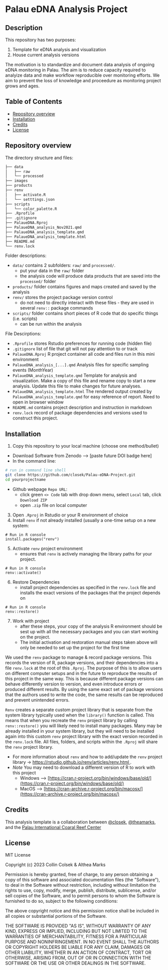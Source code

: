 # Palau eDNA Analysis Project

## Description

This repository has two purposes: 

1) Template for eDNA analysis and visualization
2) House current analysis versions

The motivation is to standardize and document data analysis of ongoing eDNA monitoring in Palau. The aim is to reduce capacity required to analyize data and make workflow reproducible over monitoring efforts. We aim to prevent the loss of knowledge and proceedure as monitoring project grows and ages. 

## Table of Contents

- [Repository overview](#repository-overview)
- [Installation](#installation)
- [Credits](#credits)
- [License](#license)

## Repository overview

The directory structure and files:

```bash
├── data
│   ├── raw
│   └── processed
├── images
├── products
├── renv
│   ├── activate.R
│   └── setttings.json
├── scripts
│   └── color_palette.R
├── .Rprofile
├── .gitignore
├── PalaueDNA.Rproj
├── PalaueDNA_analysis_Nov2021.qmd
├── PalaueDNA_analysis_template.qmd
├── PalaueDNA_analysis_template.html
├── README.md
└── renv.lock
```

Folder descriptions:

- `data/` contains 2 subfolders:  `raw/` and `processed/`.
  - put your data in the `raw/` folder
  - the analysis code will produce data products that are saved into the `processed/` folder
- `products/` folder contains figures and maps created and saved by the analysis
- `renv/` stores the project package version control
  - do not need to directly interact with these files - they are used in several `renv::` package commands
- `scripts/` folder contains short pieces of R code that do specific things (i.e. scripts)
  - can be run within the analysis
 
File Descirptions:

- `.Rprofile` stores Rstudio preferences for running code (hidden file)
- `.gitignore` list of file that git will not pay attention to or track
- `PalaueDNA.Rproj` R project container all code and files run in this mini environment
- `PalaueDNA_analysis_[...].qmd` Analysis files for specific sampling events (MonthYear)
- `PalaueDNA_analysis_template.qmd` Template for analysis and visualization. Make a copy of this file and rename copy to start a new analysis. Update this file to make changes for future analyses.
- `PalaueDNA_analysis_template.html` The rendered output created by `PalaueDNA_analysis_template.qmd` for easy reference of report. Need to open in browser window
- `README.md` contains project description and instruction in markdown
- `renv.lock` record of package dependencies and versions used to construct this project. 

## Installation

1) Copy this repository to your local machine (choose one method/bullet)
  - Download Software from Zenodo --> [paste future DOI badge here]
  - In the command line:
```bash
# run in command line shell
git clone https://github.com/closek/Palau-eDNA-Project.git
cd yourprojectname
```
  -  Github webpage `Repo URL`:
      - click green `<> Code` tab with drop down menu, select `Local` tab, click `Download ZIP`
      - open `.zip` file on local computer

3) Open `.Rproj` in Rstudio or your R environment of choice
4) Install `renv` if not already installed (usually a one-time setup on a new system:
```
# Run in R console
install.packages("renv")
```
5) Activate `renv` project environment
     - ensures that `renv` is actively managing the library paths for your project.
```
# Run in R console
renv::activate()
```

6) Restore Dependencies
     - install project dependencies as specified in the `renv.lock` file and installs the exact versions of the packages that the project depends on
```
# Run in R console
renv::restore()
```
7) Work with project
     - after these steps, your copy of the analysis R environment should be sest up with all the necessary packages and you can start working on the project.
     - The initial activation and restoration manual steps taken above will only be needed to set up the project for the first time

We used the `renv` package to manage & record package versions. This records the version of R, package versions, and their dependencies into a file `renv.lock` at the root of this `.Rproj`. The purpose of this is to allow users on different computer setups and in the future to reproduce the results of this project in the same way. This is because different package versions can behave differently version to version, and even introduce errors or produced different results. By using the same exact set of package versions that the authors used to write the code, the same results can be reproduced and prevent unintended errors.

`Renv` creates a separate custom project library that is separate from the system library typically used when the `library()` function is called. This means that when you recreate the `renv` project library by calling `renv::restore()` you will likely need to install many packages. Many may be already installed in your system library, but they will need to be installed again into this custom `renv` project library with the exact version recorded in the `renv.lock` file. All files, folders, and scripts within the `.Rproj` will share the `renv` project library.

- For more information about `renv` and how to add/update the `renv` project library -> [https://rstudio.github.io/renv/articles/renv.html ](https://rstudio.github.io/renv/articles/renv.html).
- *Note* You may need to download a different version of R to work with this project
  - Windows --> [https://cran.r-project.org/bin/windows/base/old/](https://cran.r-project.org/bin/windows/base/old/)
  - MacOS --> [https://cran-archive.r-project.org/bin/macosx/](https://cran-archive.r-project.org/bin/macosx/)

## Credits

This analysis template is a collaboration between [@closek](https://github.com/closek), [@theamarks](https://github.com/theamarks), and the [Palau International Coaral Reef Center](https://picrc.org/)

## License

MIT License

Copyright (c) 2023 Collin Colsek & Althea Marks

Permission is hereby granted, free of charge, to any person obtaining a copy
of this software and associated documentation files (the "Software"), to deal
in the Software without restriction, including without limitation the rights
to use, copy, modify, merge, publish, distribute, sublicense, and/or sell
copies of the Software, and to permit persons to whom the Software is
furnished to do so, subject to the following conditions:

The above copyright notice and this permission notice shall be included in all
copies or substantial portions of the Software.

THE SOFTWARE IS PROVIDED "AS IS", WITHOUT WARRANTY OF ANY KIND, EXPRESS OR
IMPLIED, INCLUDING BUT NOT LIMITED TO THE WARRANTIES OF MERCHANTABILITY,
FITNESS FOR A PARTICULAR PURPOSE AND NONINFRINGEMENT. IN NO EVENT SHALL THE
AUTHORS OR COPYRIGHT HOLDERS BE LIABLE FOR ANY CLAIM, DAMAGES OR OTHER
LIABILITY, WHETHER IN AN ACTION OF CONTRACT, TORT OR OTHERWISE, ARISING FROM,
OUT OF OR IN CONNECTION WITH THE SOFTWARE OR THE USE OR OTHER DEALINGS IN THE
SOFTWARE.
